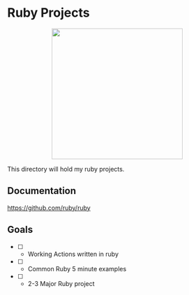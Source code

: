  # Ruby Projects
<p align="center">
  <img width="300" height="300" src="https://media1.giphy.com/media/d8qnk0u59kKtSdiOsO/giphy.gif?cid=6c09b952f3adefa73e70174d387b8947f9bf090903ddd20b&rid=giphy.gif&ct=s">
</p>
This directory will hold my ruby projects.


## Documentation
https://github.com/ruby/ruby

## Goals 
- [ ] - Working Actions written in ruby
- [ ] - Common Ruby 5 minute examples
- [ ] - 2-3 Major Ruby project
